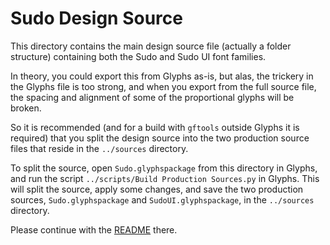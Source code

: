 # Sudo Design Source

This directory contains the main design source file (actually a folder structure) containing both the Sudo and Sudo UI font families.

In theory, you could export this from Glyphs as-is, but alas, the trickery in the Glyphs file is too strong, and when you export from the full source file, the spacing and alignment of some of the proportional glyphs will be broken.

So it is recommended (and for a build with `gftools` outside Glyphs it is required) that you split the design source into the two production source files that reside in the `../sources` directory.

To split the source, open `Sudo.glyphspackage` from this directory in Glyphs, and run the script `../scripts/Build Production Sources.py` in Glyphs. This will split the source, apply some changes, and save the two production sources, `Sudo.glyphspackage` and `SudoUI.glyphspackage`, in the `../sources` directory.

Please continue with the [README](../sources/README.md) there.
